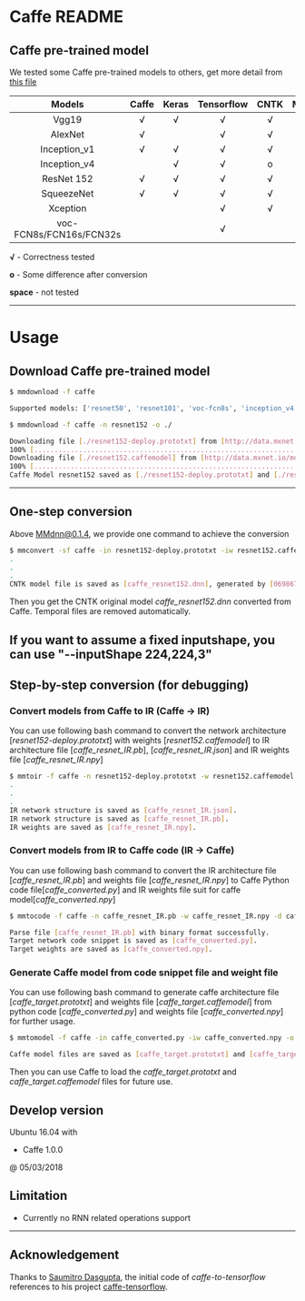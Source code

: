 # Caffe README

## Caffe pre-trained model

We tested some Caffe pre-trained models to others, get more detail from [this file](https://github.com/Microsoft/MMdnn/blob/master/mmdnn/conversion/examples/caffe/extractor.py)

|          Models         | Caffe | Keras | Tensorflow | CNTK | MXNet | PyTorch | CoreML | ONNX |
| :---------------------: | :---: | :---: | :--------: | :--: | :---: | :-----: | :----: | :--: |
|          Vgg19          |   √   |   √   |      √     |   √  |   √   |    √    |    √   |   √  |
|         AlexNet         |   √   |       |      √     |   √  |   √   |    √    |    √   |   √  |
|       Inception_v1      |   √   |   √   |      √     |   √  |   √   |    √    |    √   |   √  |
|       Inception_v4      |       |   √   |      √     |   o  |       |    √    |    √   |   √  |
|        ResNet 152       |   √   |   √   |      √     |   √  |   √   |    √    |    √   |   √  |
|        SqueezeNet       |   √   |   √   |      √     |   √  |   √   |    √    |    √   |   √  |
|         Xception        |       |       |      √     |   √  |   √   |    √    |    √   |   √  |
| voc-FCN8s/FCN16s/FCN32s |       |       |      √     |      |       |         |    √   |      |

**√** - Correctness tested

**o** - Some difference after conversion

**space** - not tested

---

# Usage

## Download Caffe pre-trained model

```bash
$ mmdownload -f caffe

Supported models: ['resnet50', 'resnet101', 'voc-fcn8s', 'inception_v4', 'voc-fcn16s', 'squeezenet', 'alexnet', 'inception_v1', 'resnet152', 'xception', 'vgg16', 'vgg19', 'voc-fcn32s']

$ mmdownload -f caffe -n resnet152 -o ./

Downloading file [./resnet152-deploy.prototxt] from [http://data.mxnet.io/models/imagenet/test/caffe/ResNet-152-deploy.prototxt]
100% [..............................................................................] 98034 / 98034
Downloading file [./resnet152.caffemodel] from [http://data.mxnet.io/models/imagenet/test/caffe/ResNet-152-model.caffemodel]
100% [......................................................................] 241444171 / 241444171
Caffe Model resnet152 saved as [./resnet152-deploy.prototxt] and [./resnet152.caffemodel].
```

---

## One-step conversion

Above MMdnn@0.1.4, we provide one command to achieve the conversion

```bash
$ mmconvert -sf caffe -in resnet152-deploy.prototxt -iw resnet152.caffemodel -df cntk -om caffe_resnet152.dnn
.
.
.
CNTK model file is saved as [caffe_resnet152.dnn], generated by [069867aa7f674b73aebaf9de34cf2507.py] and [069867aa7f674b73aebaf9de34cf2507.npy].
```

Then you get the CNTK original model *caffe_resnet152.dnn* converted from Caffe. Temporal files are removed automatically.

If you want to assume a fixed inputshape, you can use "--inputShape 224,224,3"
---

## Step-by-step conversion (for debugging)

### Convert models from Caffe to IR (Caffe -> IR)

You can use following bash command to convert the network architecture [*resnet152-deploy.prototxt*] with weights [*resnet152.caffemodel*] to IR architecture file [*caffe_resnet_IR.pb*], [*caffe_resnet_IR.json*] and IR weights file [*caffe_resnet_IR.npy*]

```bash
$ mmtoir -f caffe -n resnet152-deploy.prototxt -w resnet152.caffemodel -o caffe_resnet_IR
.
.
.
IR network structure is saved as [caffe_resnet_IR.json].
IR network structure is saved as [caffe_resnet_IR.pb].
IR weights are saved as [caffe_resnet_IR.npy].
```

### Convert models from IR to Caffe code (IR -> Caffe)

You can use following bash command to convert the IR architecture file [*caffe_resnet_IR.pb*] and weights file [*caffe_resnet_IR.npy*] to Caffe Python code file[*caffe_converted.py*] and IR weights file suit for caffe model[*caffe_converted.npy*]

```bash
$ mmtocode -f caffe -n caffe_resnet_IR.pb -w caffe_resnet_IR.npy -d caffe_converted.py -dw caffe_converted.npy

Parse file [caffe_resnet_IR.pb] with binary format successfully.
Target network code snippet is saved as [caffe_converted.py].
Target weights are saved as [caffe_converted.npy].
```

### Generate Caffe model from code snippet file and weight file

You can use following bash command to generate caffe architecture file [*caffe_target.prototxt*] and weights file [*caffe_target.caffemodel*] from python code [*caffe_converted.py*] and weights file [*caffe_converted.npy*] for further usage.

```bash
$ mmtomodel -f caffe -in caffe_converted.py -iw caffe_converted.npy -o caffe_target

Caffe model files are saved as [caffe_target.prototxt] and [caffe_target.caffemodel], generated by [caffe_converted.py] and [caffe_converted.npy].
```

Then you can use Caffe to load the *caffe_target.prototxt* and *caffe_target.caffemodel* files for future use.

## Develop version

Ubuntu 16.04 with

- Caffe 1.0.0

@ 05/03/2018

## Limitation

- Currently no RNN related operations support

---

## Acknowledgement

Thanks to [Saumitro Dasgupta](https://github.com/ethereon), the initial code of *caffe-to-tensorflow* references to his project [caffe-tensorflow](https://github.com/ethereon/caffe-tensorflow).
